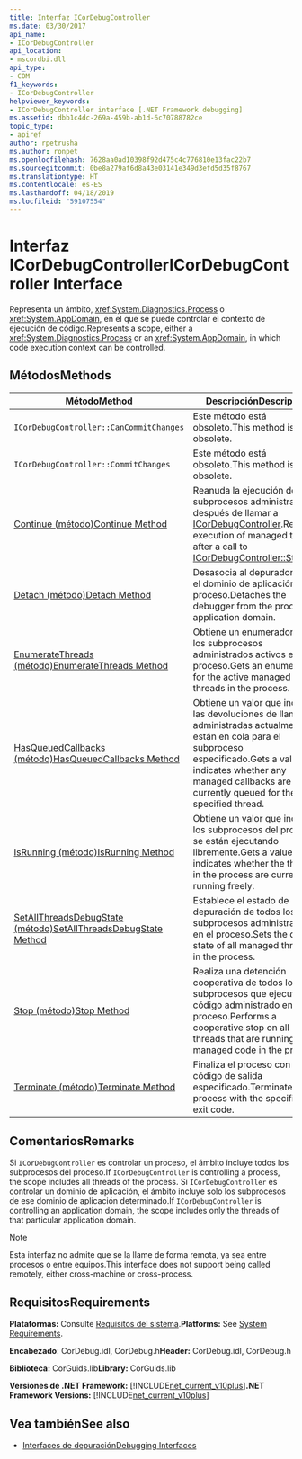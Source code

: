 ```yaml
---
title: Interfaz ICorDebugController
ms.date: 03/30/2017
api_name:
- ICorDebugController
api_location:
- mscordbi.dll
api_type:
- COM
f1_keywords:
- ICorDebugController
helpviewer_keywords:
- ICorDebugController interface [.NET Framework debugging]
ms.assetid: dbb1c4dc-269a-459b-ab1d-6c70788782ce
topic_type:
- apiref
author: rpetrusha
ms.author: ronpet
ms.openlocfilehash: 7628aa0ad10398f92d475c4c776810e13fac22b7
ms.sourcegitcommit: 0be8a279af6d8a43e03141e349d3efd5d35f8767
ms.translationtype: HT
ms.contentlocale: es-ES
ms.lasthandoff: 04/18/2019
ms.locfileid: "59107554"
---
```

# <a name="icordebugcontroller-interface"></a><span data-ttu-id="c09cd-102">Interfaz ICorDebugController</span><span class="sxs-lookup"><span data-stu-id="c09cd-102">ICorDebugController Interface</span></span>

<span data-ttu-id="c09cd-103">Representa un ámbito, <xref:System.Diagnostics.Process> o <xref:System.AppDomain>, en el que se puede controlar el contexto de ejecución de código.</span><span class="sxs-lookup"><span data-stu-id="c09cd-103">Represents a scope, either a <xref:System.Diagnostics.Process> or an <xref:System.AppDomain>, in which code execution context can be controlled.</span></span>  
  
## <a name="methods"></a><span data-ttu-id="c09cd-104">Métodos</span><span class="sxs-lookup"><span data-stu-id="c09cd-104">Methods</span></span>  
  
|<span data-ttu-id="c09cd-105">Método</span><span class="sxs-lookup"><span data-stu-id="c09cd-105">Method</span></span>|<span data-ttu-id="c09cd-106">Descripción</span><span class="sxs-lookup"><span data-stu-id="c09cd-106">Description</span></span>|  
|------------|-----------------|  
|`ICorDebugController::CanCommitChanges`|<span data-ttu-id="c09cd-107">Este método está obsoleto.</span><span class="sxs-lookup"><span data-stu-id="c09cd-107">This method is obsolete.</span></span>|  
|`ICorDebugController::CommitChanges`|<span data-ttu-id="c09cd-108">Este método está obsoleto.</span><span class="sxs-lookup"><span data-stu-id="c09cd-108">This method is obsolete.</span></span>|  
|[<span data-ttu-id="c09cd-109">Continue (método)</span><span class="sxs-lookup"><span data-stu-id="c09cd-109">Continue Method</span></span>](../../../../docs/framework/unmanaged-api/debugging/icordebugcontroller-continue-method.md)|<span data-ttu-id="c09cd-110">Reanuda la ejecución de subprocesos administrados después de llamar a [ICorDebugController](../../../../docs/framework/unmanaged-api/debugging/icordebugcontroller-stop-method.md).</span><span class="sxs-lookup"><span data-stu-id="c09cd-110">Resumes execution of managed threads after a call to [ICorDebugController::Stop](../../../../docs/framework/unmanaged-api/debugging/icordebugcontroller-stop-method.md).</span></span>|  
|[<span data-ttu-id="c09cd-111">Detach (método)</span><span class="sxs-lookup"><span data-stu-id="c09cd-111">Detach Method</span></span>](../../../../docs/framework/unmanaged-api/debugging/icordebugcontroller-detach-method.md)|<span data-ttu-id="c09cd-112">Desasocia al depurador desde el dominio de aplicación o proceso.</span><span class="sxs-lookup"><span data-stu-id="c09cd-112">Detaches the debugger from the process or application domain.</span></span>|  
|[<span data-ttu-id="c09cd-113">EnumerateThreads (método)</span><span class="sxs-lookup"><span data-stu-id="c09cd-113">EnumerateThreads Method</span></span>](../../../../docs/framework/unmanaged-api/debugging/icordebugcontroller-enumeratethreads-method.md)|<span data-ttu-id="c09cd-114">Obtiene un enumerador para los subprocesos administrados activos en el proceso.</span><span class="sxs-lookup"><span data-stu-id="c09cd-114">Gets an enumerator for the active managed threads in the process.</span></span>|  
|[<span data-ttu-id="c09cd-115">HasQueuedCallbacks (método)</span><span class="sxs-lookup"><span data-stu-id="c09cd-115">HasQueuedCallbacks Method</span></span>](../../../../docs/framework/unmanaged-api/debugging/icordebugcontroller-hasqueuedcallbacks-method.md)|<span data-ttu-id="c09cd-116">Obtiene un valor que indica si las devoluciones de llamada administradas actualmente están en cola para el subproceso especificado.</span><span class="sxs-lookup"><span data-stu-id="c09cd-116">Gets a value that indicates whether any managed callbacks are currently queued for the specified thread.</span></span>|  
|[<span data-ttu-id="c09cd-117">IsRunning (método)</span><span class="sxs-lookup"><span data-stu-id="c09cd-117">IsRunning Method</span></span>](../../../../docs/framework/unmanaged-api/debugging/icordebugcontroller-isrunning-method.md)|<span data-ttu-id="c09cd-118">Obtiene un valor que indica si los subprocesos del proceso se están ejecutando libremente.</span><span class="sxs-lookup"><span data-stu-id="c09cd-118">Gets a value that indicates whether the threads in the process are currently running freely.</span></span>|  
|[<span data-ttu-id="c09cd-119">SetAllThreadsDebugState (método)</span><span class="sxs-lookup"><span data-stu-id="c09cd-119">SetAllThreadsDebugState Method</span></span>](../../../../docs/framework/unmanaged-api/debugging/icordebugcontroller-setallthreadsdebugstate-method.md)|<span data-ttu-id="c09cd-120">Establece el estado de depuración de todos los subprocesos administrados en el proceso.</span><span class="sxs-lookup"><span data-stu-id="c09cd-120">Sets the debug state of all managed threads in the process.</span></span>|  
|[<span data-ttu-id="c09cd-121">Stop (método)</span><span class="sxs-lookup"><span data-stu-id="c09cd-121">Stop Method</span></span>](../../../../docs/framework/unmanaged-api/debugging/icordebugcontroller-stop-method.md)|<span data-ttu-id="c09cd-122">Realiza una detención cooperativa de todos los subprocesos que ejecutan código administrado en el proceso.</span><span class="sxs-lookup"><span data-stu-id="c09cd-122">Performs a cooperative stop on all threads that are running managed code in the process.</span></span>|  
|[<span data-ttu-id="c09cd-123">Terminate (método)</span><span class="sxs-lookup"><span data-stu-id="c09cd-123">Terminate Method</span></span>](../../../../docs/framework/unmanaged-api/debugging/icordebugcontroller-terminate-method.md)|<span data-ttu-id="c09cd-124">Finaliza el proceso con el código de salida especificado.</span><span class="sxs-lookup"><span data-stu-id="c09cd-124">Terminates the process with the specified exit code.</span></span>|  
  
## <a name="remarks"></a><span data-ttu-id="c09cd-125">Comentarios</span><span class="sxs-lookup"><span data-stu-id="c09cd-125">Remarks</span></span>  
 <span data-ttu-id="c09cd-126">Si `ICorDebugController` es controlar un proceso, el ámbito incluye todos los subprocesos del proceso.</span><span class="sxs-lookup"><span data-stu-id="c09cd-126">If `ICorDebugController` is controlling a process, the scope includes all threads of the process.</span></span> <span data-ttu-id="c09cd-127">Si `ICorDebugController` es controlar un dominio de aplicación, el ámbito incluye solo los subprocesos de ese dominio de aplicación determinado.</span><span class="sxs-lookup"><span data-stu-id="c09cd-127">If `ICorDebugController` is controlling an application domain, the scope includes only the threads of that particular application domain.</span></span>  
  
> [!NOTE]
>  <span data-ttu-id="c09cd-128">Esta interfaz no admite que se la llame de forma remota, ya sea entre procesos o entre equipos.</span><span class="sxs-lookup"><span data-stu-id="c09cd-128">This interface does not support being called remotely, either cross-machine or cross-process.</span></span>  
  
## <a name="requirements"></a><span data-ttu-id="c09cd-129">Requisitos</span><span class="sxs-lookup"><span data-stu-id="c09cd-129">Requirements</span></span>  
 <span data-ttu-id="c09cd-130">**Plataformas:** Consulte [Requisitos del sistema](../../../../docs/framework/get-started/system-requirements.md).</span><span class="sxs-lookup"><span data-stu-id="c09cd-130">**Platforms:** See [System Requirements](../../../../docs/framework/get-started/system-requirements.md).</span></span>  
  
 <span data-ttu-id="c09cd-131">**Encabezado**: CorDebug.idl, CorDebug.h</span><span class="sxs-lookup"><span data-stu-id="c09cd-131">**Header:** CorDebug.idl, CorDebug.h</span></span>  
  
 <span data-ttu-id="c09cd-132">**Biblioteca:** CorGuids.lib</span><span class="sxs-lookup"><span data-stu-id="c09cd-132">**Library:** CorGuids.lib</span></span>  
  
 <span data-ttu-id="c09cd-133">**Versiones de .NET Framework:** [!INCLUDE[net_current_v10plus](../../../../includes/net-current-v10plus-md.md)]</span><span class="sxs-lookup"><span data-stu-id="c09cd-133">**.NET Framework Versions:** [!INCLUDE[net_current_v10plus](../../../../includes/net-current-v10plus-md.md)]</span></span>  
  
## <a name="see-also"></a><span data-ttu-id="c09cd-134">Vea también</span><span class="sxs-lookup"><span data-stu-id="c09cd-134">See also</span></span>

- [<span data-ttu-id="c09cd-135">Interfaces de depuración</span><span class="sxs-lookup"><span data-stu-id="c09cd-135">Debugging Interfaces</span></span>](../../../../docs/framework/unmanaged-api/debugging/debugging-interfaces.md)
